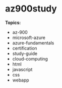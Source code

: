 # az900study

**Topics:**

- az-900
- microsoft-azure
- azure-fundamentals
- certification
- study-guide
- cloud-computing
- html
- javascript
- css
- webapp